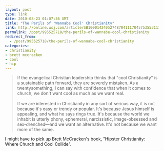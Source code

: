 ```yaml
---
layout: post
type: link
date: 2010-08-23 01:07:36 GMT
title: "The Perils of 'Wannabe Cool' Christianity"
link: http://online.wsj.com/article/SB10001424052748704111704575355311122648100.html?mod=googlenews_wsj
permalink: /post/995525718/the-perils-of-wannabe-cool-christianity
redirect_from: 
  - /post/995525718/the-perils-of-wannabe-cool-christianity
categories:
- christianity
- brett mccracken
- cool
- hip
---
```

<blockquote>If the evangelical Christian leadership thinks that "cool Christianity" is a sustainable path forward, they are severely mistaken. As a twentysomething, I can say with confidence that when it comes to church, we don't want cool as much as we want real.<br><br> If we are interested in Christianity in any sort of serious way, it is not because it's easy or trendy or popular. It's because Jesus himself is appealing, and what he says rings true. It's because the world we inhabit is utterly phony, ephemeral, narcissistic, image-obsessed and sex-drenched—and we want an alternative. It's not because we want more of the same.</blockquote> I might have to pick up Brett McCracken's book, "Hipster Christianity: Where Church and Cool Collide".